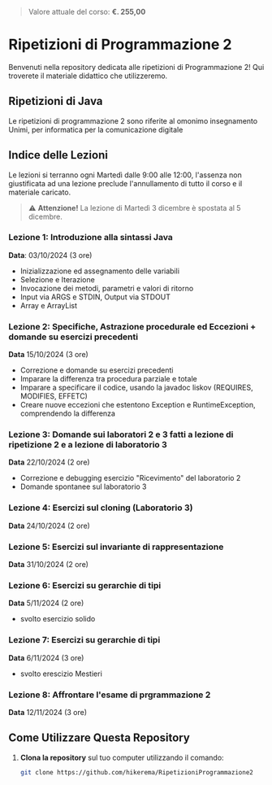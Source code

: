 > Valore attuale del corso: **€. 255,00**

# Ripetizioni di Programmazione 2

Benvenuti nella repository dedicata alle ripetizioni di Programmazione 2!
Qui troverete il materiale didattico che utilizzeremo.

## Ripetizioni di Java
Le ripetizioni di programmazione 2 sono riferite al omonimo insegnamento Unimi, per informatica per la comunicazione digitale

## Indice delle Lezioni
Le lezioni si terranno ogni Martedì dalle 9:00 alle 12:00, l'assenza non giustificata ad una lezione preclude l'annullamento di tutto il corso e il materiale caricato.
> ⚠️ **Attenzione!** La lezione di Martedì 3 dicembre è spostata al 5 dicembre.

### Lezione 1: Introduzione alla sintassi Java
**Data**: 03/10/2024 (3 ore)
* Inizializzazione ed assegnamento delle variabili
* Selezione e Iterazione
* Invocazione dei metodi, parametri e valori di ritorno
* Input via ARGS e STDIN, Output via STDOUT
* Array e ArrayList

### Lezione 2: Specifiche, Astrazione procedurale ed Eccezioni + domande su esercizi precedenti
**Data** 15/10/2024 (3 ore)
* Correzione e domande su esercizi precedenti
* Imparare la differenza tra procedura parziale e totale
* Imparare a specificare il codice, usando la javadoc liskov (REQUIRES, MODIFIES, EFFETC)
* Creare nuove eccezioni che estentono Exception e RuntimeException, comprendendo la differenza

### Lezione 3: Domande sui laboratori 2 e 3 fatti a lezione di ripetizione 2 e a lezione di laboratorio 3
**Data** 22/10/2024 (2 ore) 
* Correzione e debugging esercizio "Ricevimento" del laboratorio 2
* Domande spontanee sul laboratorio 3

### Lezione 4: Esercizi sul cloning (Laboratorio 3)
**Data** 24/10/2024 (2 ore)

### Lezione 5: Esercizi sul invariante di rappresentazione
**Data** 31/10/2024 (2 ore)

### Lezione 6: Esercizi su gerarchie di tipi
**Data** 5/11/2024 (2 ore)
* svolto esercizio solido

### Lezione 7: Esercizi su gerarchie di tipi
**Data** 6/11/2024 (3 ore)
* svolto erescizio Mestieri

### Lezione 8: Affrontare l'esame di prgrammazione 2
**Data** 12/11/2024 (3 ore)

## Come Utilizzare Questa Repository

1. **Clona la repository** sul tuo computer utilizzando il comando:
   ```bash
   git clone https://github.com/hikerema/RipetizioniProgrammazione2
